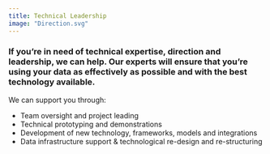 ```yaml
---
title: Technical Leadership
image: "Direction.svg"
---
```

### If you’re in need of technical expertise, direction and leadership, we can help. Our experts will ensure that you’re using your data as effectively as possible and with the best technology available.

We can support you through:

- Team oversight and project leading
- Technical prototyping and demonstrations
- Development of new technology, frameworks, models and integrations
- Data infrastructure support & technological re-design and re-structuring
